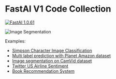 # FastAI V1 Code Collection

[![FastAI 1.0.61](https://img.shields.io/badge/FastAI-1-FF6F00)](https://github.com/fastai/fastai1)

![Image Segmentation](https://cms.gilberttanner.com/content/images/size/w1000/2020/08/segmentation_example.png)

Examples:
* [Simpson Character Image Classification](Simpson_Character_Image_Classification.ipynb)
* [Multi label prediction with Planet Amazon dataset](Multi_label_prediction_with_Planet_Amazon_dataset.ipynb)
* [Image segmentation on CamVid dataset](Image_segmentation_on_CamVid_dataset.ipynb)
* [Twitter US Airline Sentiment](Twitter_US_Airline_Sentiment.ipynb)
* [Book Recommendation System](Book_Recommendation_System.ipynb)